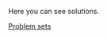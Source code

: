 Here you can see solutions.

[Problem sets](https://dspace.mit.edu/bitstream/handle/1721.1/74125/6-096-january-iap-2009/contents/assignments/index.htm)
